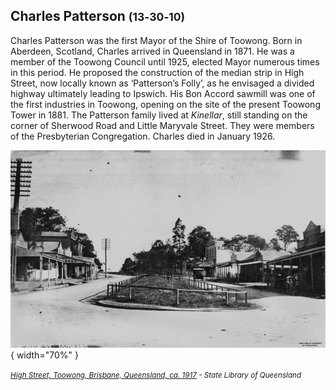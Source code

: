 ## Charles Patterson <small>(13‑30‑10)</small>

Charles Patterson was the first Mayor of the Shire of Toowong. Born in Aberdeen, Scotland, Charles arrived in Queensland in 1871. He was a member of the Toowong Council until 1925, elected Mayor numerous times in this period. He proposed the construction of the median strip in High Street, now locally known as ‘Patterson’s Folly’, as he envisaged a divided highway ultimately leading to Ipswich. His Bon Accord sawmill was one of the first industries in Toowong, opening on the site of the present Toowong Tower in 1881. The Patterson family lived at *Kinellar*, still standing on the corner of Sherwood Road and Little Maryvale Street. They were members of the Presbyterian Congregation. Charles died in January 1926.

![High Street, Toowong, Brisbane, Queensland, ca. 1917](../assets/high-street-toowong-ca1917.jpg){ width="70%" }

*<small>[High Street, Toowong, Brisbane, Queensland, ca. 1917](http://onesearch.slq.qld.gov.au/permalink/f/1upgmng/slq_alma21220078440002061) - State Library of Queensland </small>*
